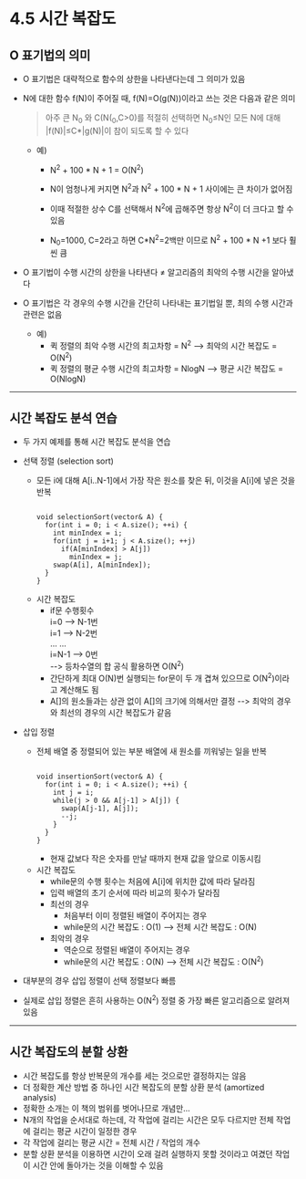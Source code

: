 # 4.5 시간 복잡도
## O 표기법의 의미
* O 표기법은 대략적으로 함수의 상한을 나타낸다는데 그 의미가 있음
* N에 대한 함수 f(N)이 주어질 때, f(N)=O(g(N))이라고 쓰는 것은 다음과 같은 의미
    >아주 큰 N<sub>0</sub> 와 C(N(<sub>0</sub>,C>0)를 적절히 선택하면 N<sub>0</sub>≤N인 모든 N에 대해 |f(N)|≤C*|g(N)|이 참이 되도록 할 수 있다

  * 예)

    * N<sup>2</sup> + 100 * N + 1 = O(N<sup>2</sup>)

    * N이 엄청나게 커지면 N<sup>2</sup>과 N<sup>2</sup> + 100 * N + 1 사이에는 큰 차이가 없어짐

    * 이때 적절한 상수 C를 선택해서 N<sup>2</sup>에 곱해주면 항상 N<sup>2</sup>이 더 크다고 할 수 있음

    * N<sub>0</sub>=1000, C=2라고 하면 C*N<sup>2</sup>=2백만 이므로 N<sup>2</sup> + 100 * N +1 보다 훨씬 큼
  
* O 표기법이 수행 시간의 상한을 나타낸다 ≠ 알고리즘의 최악의 수행 시간을 알아냈다

* O 표기법은 각 경우의 수행 시간을 간단히 나타내는 표기법일 뿐, 최의 수행 시간과 관련은 없음

  * 예)
    * 퀵 정렬의 최악 수행 시간의 최고차항 = N<sup>2</sup> --> 최악의 시간 복잡도 = O(N<sup>2</sup>)
    * 퀵 정렬의 평균 수행 시간의 최고차항 = NlogN --> 평균 시간 복잡도 = O(NlogN)

***

## 시간 복잡도 분석 연습
* 두 가지 예제를 통해 시간 복잡도 분석을 연습

* 선택 정렬 (selection sort)
  * 모든 i에 대해 A[i..N-1]에서 가장 작은 원소를 찾은 뒤, 이것을 A[i]에 넣은 것을 반복
    <pre><code>
    void selectionSort(vector<int>& A) {
      for(int i = 0; i < A.size(); ++i) {
        int minIndex = i;
        for(int j = i+1; j < A.size(); ++j)
          if(A[minIndex] > A[j])
            minIndex = j;
        swap(A[i], A[minIndex]);
      }
    }
    </code></pre>
  * 시간 복잡도
    * if문 수행횟수  
      i=0 --> N-1번  
      i=1 --> N-2번  
      ...     ...  
      i=N-1 --> 0번  
      --> 등차수열의 합 공식 활용하면 O(N<sup>2</sup>)
    * 간단하게 최대 O(N)번 실행되는 for문이 두 개 겹쳐 있으므로 O(N<sup>2</sup>)이라고 계산해도 됨  
    * A[]의 원소들과는 상관 없이 A[]의 크기에 의해서만 결정 --> 최악의 경우와 최선의 경우의 시간 복잡도가 같음  
    
* 삽입 정렬  
  * 전체 배열 중 정렬되어 있는 부분 배열에 새 원소를 끼워넣는 일을 반복
    <pre><code>
    void insertionSort(vector<int>& A) {
      for(int i = 0; i < A.size(); ++i) {
        int j = i;
        while(j > 0 && A[j-1] > A[j]) {
          swap(A[j-1], A[j]);
          --j;
        }
      }
    }
    </code></pre>
    * 현재 값보다 작은 숫자를 만날 때까지 현재 값을 앞으로 이동시킴  
  * 시간 복잡도  
    * while문의 수행 횟수는 처음에 A[i]에 위치한 값에 따라 달라짐  
    * 입력 배열의 초기 순서에 따라 비교의 횟수가 달라짐
    * 최선의 경우
      * 처음부터 이미 정렬된 배열이 주어지는 경우  
      * while문의 시간 복잡도 : O(1) --> 전체 시간 복잡도 : O(N)  
    * 최악의 경우
      * 역순으로 정렬된 배열이 주어지는 경우  
      * while문의 시간 복잡도 : O(N) --> 전체 시간 복잡도 : O(N<sup>2</sup>)  
* 대부분의 경우 삽입 정렬이 선택 정렬보다 빠름  
* 실제로 삽입 정렬은 흔히 사용하는 O(N<sup>2</sup>) 정렬 중 가장 빠른 알고리즘으로 알려져 있음  
***  

## 시간 복잡도의 분할 상환
* 시간 복잡도를 항상 반복문의 개수를 세는 것으로만 결정하지는 않음  
* 더 정확한 계산 방법 중 하나인 시간 복잡도의 분할 상환 분석 (amortized analysis)  
* 정확한 소개는 이 책의 범위를 벗어나므로 개념만...  
* N개의 작업을 순서대로 하는데, 각 작업에 걸리는 시간은 모두 다르지만 전체 작업에 걸리는 평균 시간이 일정한 경우  
* 각 작업에 걸리는 평균 시간 = 전체 시간 / 작업의 개수  
* 분할 상환 분석을 이용하면 시간이 오래 걸려 실행하지 못할 것이라고 여겼던 작업이 시간 안에 돌아가는 것을 이해할 수 있음  
